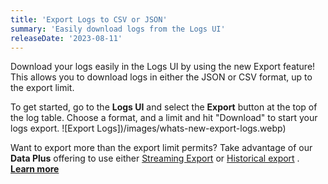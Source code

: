 ```yaml
---
title: 'Export Logs to CSV or JSON'
summary: 'Easily download logs from the Logs UI'
releaseDate: '2023-08-11'
---
```


Download your logs easily in the Logs UI by using the new Export feature! This allows you to download logs in either the JSON or CSV format, up to the export limit.

To get started, go to the **Logs UI** and select the **Export** button at the top of the log table. Choose a format, and a limit and hit "Download" to start your logs export.
![Export Logs])/images/whats-new-export-logs.webp)

Want to export more than the export limit permits? Take advantage of our **Data Plus** offering to use either [Streaming Export](https://docs.newrelic.com/docs/apis/nerdgraph/examples/nerdgraph-streaming-export/) or [Historical export](https://docs.newrelic.com/docs/apis/nerdgraph/examples/nerdgraph-historical-data-export/) . [**Learn more**](https://docs.newrelic.com/docs/accounts/accounts-billing/new-relic-one-pricing-billing/data-ingest-billing/#upgrade-data-plus)
